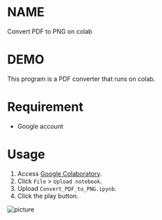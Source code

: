 # NAME

Convert PDF to PNG on colab

# DEMO

This program is a PDF converter that runs on colab.

# Requirement

* Google account

# Usage

1. Access [Google Colaboratory](https://colab.research.google.com/notebooks/welcome.ipynb).
2. Click `File` > `Upload notebook`.
3. Upload `Convert_PDF_to_PNG.ipynb`.
4. Click the play button.

![picture](https://user-images.githubusercontent.com/68419918/98466956-17de4680-2216-11eb-8b77-703e194b6f34.png)